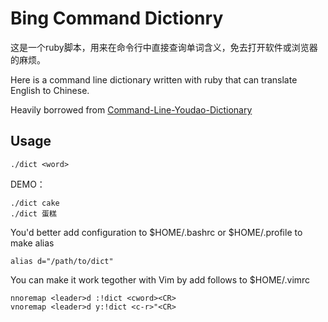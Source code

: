 # Bing Command Dictionry

这是一个ruby脚本，用来在命令行中直接查询单词含义，免去打开软件或浏览器的麻烦。

Here is a command line dictionary written with ruby that can
translate English to Chinese.

Heavily borrowed from [Command-Line-Youdao-Dictionary](https://github.com/qhwa/Command-Line-Youdao-Dictionary)

## Usage

    ./dict <word>

DEMO：

    ./dict cake
    ./dict 蛋糕

You'd better add configuration to $HOME/.bashrc or $HOME/.profile to make alias

    alias d="/path/to/dict"

You can make it work tegother with Vim by add follows to $HOME/.vimrc

    nnoremap <leader>d :!dict <cword><CR>
    vnoremap <leader>d y:!dict <c-r>"<CR>

